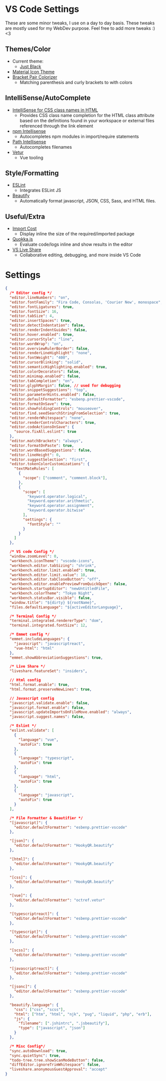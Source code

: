 # VS Code Settings
These are some minor tweaks, I use on a day to day basis. These tweaks are mostly used for my WebDev purpose. Feel free to add more tweaks :) <3

## Themes/Color

* Current theme:
  * [Just Black](https://marketplace.visualstudio.com/items?itemName=nur.just-black)
* [Material Icon Theme](https://marketplace.visualstudio.com/items?itemName=PKief.material-icon-theme)
* [Bracket Pair Colorizer](https://marketplace.visualstudio.com/items?itemName=coenraads.bracket-pair-colorizer)
  * Matching parenthesis and curly brackets to with colors
  
## IntelliSense/AutoComplete

* [IntelliSense for CSS class names in HTML](https://marketplace.visualstudio.com/items?itemName=Zignd.html-css-class-completion)
  * Provides CSS class name completion for the HTML class attribute based on the definitions found in your workspace or external files referenced through the link element
* [npm Intellisense](https://marketplace.visualstudio.com/items?itemName=christian-kohler.npm-intellisense)
  * Autocompletes npm modules in import/require statements
* [Path Intellisense](https://marketplace.visualstudio.com/items?itemName=christian-kohler.path-intellisense)
  * Autocompletes filenames
* [Vetur](https://marketplace.visualstudio.com/items?itemName=octref.vetur)
  * Vue tooling

## Style/Formatting

* [ESLint](https://marketplace.visualstudio.com/items?itemName=dbaeumer.vscode-eslint)
  * Integrates ESLint JS
* [Beautify](https://marketplace.visualstudio.com/items?itemName=hookyqr.beautify)
  * Automatically format javascript, JSON, CSS, Sass, and HTML files.

## Useful/Extra

* [Import Cost](https://marketplace.visualstudio.com/items?itemName=wix.vscode-import-cost)
  * Display inline the size of the required/imported package
* [Quokka.js](https://marketplace.visualstudio.com/items?itemName=WallabyJs.quokka-vscode)
  * Evaluate code/logs inline and show results in the editor
* [VS Live Share](https://marketplace.visualstudio.com/items?itemName=MS-vsliveshare.vsliveshare)
  * Collaborative editing, debugging, and more inside VS Code

# Settings

```json
{
  /* Editor config */
  "editor.lineNumbers": "on",
  "editor.fontFamily": "Fira Code, Consolas, 'Courier New', monospace",
  "editor.fontLigatures": true,
  "editor.fontSize": 16,
  "editor.tabSize": 4,
  "editor.insertSpaces": true,
  "editor.detectIndentation": false,
  "editor.renderIndentGuides": false,
  "editor.hover.enabled": true,
  "editor.cursorStyle": "line",
  "editor.wordWrap": "on",
  "editor.overviewRulerBorder": false,
  "editor.renderLineHighlight": "none",
  "editor.fontWeight": "400",
  "editor.cursorBlinking": "solid",
  "editor.semanticHighlighting.enabled": true,
  "editor.colorDecorators": false,
  "editor.minimap.enabled": false,
  "editor.tabCompletion": "on",
  "editor.glyphMargin": false, // used for debugging
  "editor.snippetSuggestions": "top",
  "editor.parameterHints.enabled": false,
  "editor.defaultFormatter": "esbenp.prettier-vscode",
  "editor.formatOnSave": true,
  "editor.showFoldingControls": "mouseover",
  "editor.find.seedSearchStringFromSelection": true,
  "editor.renderWhitespace": "none",
  "editor.renderControlCharacters": true,
  "editor.codeActionsOnSave": {
    "source.fixAll.eslint": true
  },
  "editor.matchBrackets": "always",
  "editor.formatOnPaste": true,
  "editor.wordBasedSuggestions": false,
  "editor.lineHeight": 0,
  "editor.suggestSelection": "first",
  "editor.tokenColorCustomizations": {
    "textMateRules": [
      {
        "scope": ["comment", "comment.block"],
      },
      {
        "scope": [
          "keyword.operator.logical",
          "keyword.operator.arithmetic",
          "keyword.operator.assignment",
          "keyword.operator.bitwise"
        ],
        "settings": {
          "fontStyle": ""
        }
      }
    ]
  },

  /* VS code Config */
  "window.zoomLevel": 0,
  "workbench.iconTheme": "vscode-icons",
  "workbench.editor.tabSizing": "shrink",
  "workbench.editor.limit.enabled": true,
  "workbench.editor.limit.value": 10,
  "workbench.editor.tabCloseButton": "off",
  "workbench.editor.enablePreviewFromQuickOpen": false,
  "workbench.startupEditor": "newUntitledFile",
  "workbench.colorTheme": "Tokyo Night",
  "workbench.statusBar.visible": false,
  "window.title": "${dirty} ${rootName}",
  "files.defaultLanguage": "${activeEditorLanguage}",

  /* Terminal Config */
  "terminal.integrated.rendererType": "dom",
  "terminal.integrated.fontSize": 12,

  /* Emmet config */
  "emmet.includeLanguages": {
    "javascript": "javascriptreact",
    "vue-html": "html"
  },
  "emmet.showAbbreviationSuggestions": true,

  /* Live Share */
  "liveshare.featureSet": "insiders",

  // Html config
  "html.format.enable": true,
  "html.format.preserveNewLines": true,

  // Javascript config
  "javascript.validate.enable": false,
  "javascript.format.enable": false,
  "javascript.updateImportsOnFileMove.enabled": "always",
  "javascript.suggest.names": false,

  /* Eslint */
  "eslint.validate": [
    {
      "language": "vue",
      "autoFix": true
    },
    {
      "language": "typescript",
      "autoFix": true
    },
    {
      "language": "html",
      "autoFix": true
    },
    {
      "language": "javascript",
      "autoFix": true
    }
  ],

  /* File Formatter & Beautifier */
  "[javascript]": {
    "editor.defaultFormatter": "esbenp.prettier-vscode"
  },

  "[json]": {
    "editor.defaultFormatter": "HookyQR.beautify"
  },

  "[html]": {
    "editor.defaultFormatter": "HookyQR.beautify"
  },

  "[css]": {
    "editor.defaultFormatter": "HookyQR.beautify"
  },

  "[vue]": {
    "editor.defaultFormatter": "octref.vetur"
  },

  "[typescriptreact]": {
    "editor.defaultFormatter": "esbenp.prettier-vscode"
  },

  "[typescript]": {
    "editor.defaultFormatter": "esbenp.prettier-vscode"
  },

  "[scss]": {
    "editor.defaultFormatter": "esbenp.prettier-vscode"
  },

  "[javascriptreact]": {
    "editor.defaultFormatter": "esbenp.prettier-vscode"
  },

  "[jsonc]": {
    "editor.defaultFormatter": "esbenp.prettier-vscode"
  },

  "beautify.language": {
    "css": ["css", "scss"],
    "html": ["htm", "html", "njk", "pug", "liquid", "php", "erb"],
    "js": {
      "filename": [".jshintrc", ".jsbeautify"],
      "type": ["javascript", "json"]
    }
  },

  /* Misc Config*/
  "sync.autoDownload": true,
  "sync.quietSync": true,
  "todo-tree.tree.showScanModeButton": false,
  "diffEditor.ignoreTrimWhitespace": false,
  "liveshare.anonymousGuestApproval": "accept"
}

```
